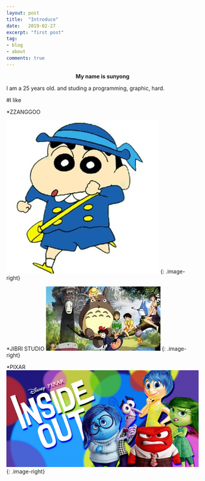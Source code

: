 ```yaml
---
layout: post
title:  "Introduce"
date:   2019-02-27
excerpt: "first post"
tag:
- blog
- about
comments: true
---
```


<center><b>My name is sunyong</b></center>

I am a 25 years old.
and studing a programming, graphic, hard.

#I like

*ZZANGGOO

![Smithsonian Image](https://github.com/jeongsunyong/jeongsunyong.github.io/blob/master/assets/img/zzanggoo.jpg?raw=true)
{: .image-right}

*JIBRI STUDIO
![Smithsonian Image](https://github.com/jeongsunyong/jeongsunyong.github.io/blob/master/assets/img/zibri.jpeg?raw=true)
{: .image-right}

*PIXAR 
![Smithsonian Image](https://github.com/jeongsunyong/jeongsunyong.github.io/blob/master/assets/img/insideout.jpg?raw=true)
{: .image-right}


